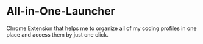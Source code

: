 # All-in-One-Launcher
Chrome Extension that helps me to organize all of my coding profiles in one place and access them by just one click.
